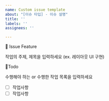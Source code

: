 ```yaml
---
name: Custom issue template
about: "[이슈 타입] - 이슈 설명"
title: ''
labels: ''
assignees: ''

---
```


📕 Issue Feature

작업의 주제, 제목을 입력하세요 (ex. 레이아웃 UI 구현)

🧾Todo

수행해야 하는 or 수행한 작업 목록을 입력하세요

- [ ] 작업사항
- [ ] 작업사항
